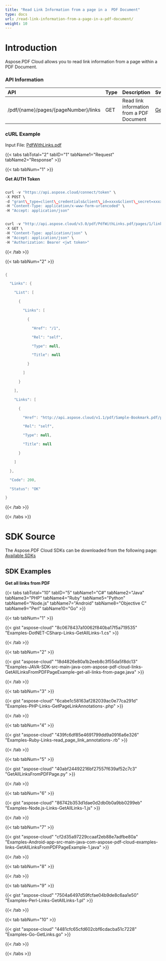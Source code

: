 ```yaml
---
title: "Read Link Information from a page in a  PDF Document"
type: docs
url: /read-link-information-from-a-page-in-a-pdf-document/
weight: 10
---
```


# **Introduction**
Aspose.PDF Cloud allows you to read link information from a page within a PDF Document.
### **API Information**

|**API**|**Type**|**Description**|**Swagger Link**|
| :- | :- | :- | :- |
|/pdf/{name}/pages/{pageNumber}/links|GET|Read link information from a PDF Document|[GetPageLinkAnnotations](https://apireference.aspose.cloud/pdf/#!/Links/GetPageLinkAnnotations)|
### **cURL Example**
Input File: [PdfWithLinks.pdf](attachments/1245470/1512042.pdf)

{{< tabs tabTotal="2" tabID="1" tabName1="Request" tabName2="Response" >}}

{{< tab tabNum="1" >}}

**Get AUTH Token**

```java

curl -v "https://api.aspose.cloud/connect/token" \
-X POST \
-d "grant\_type=client\_credentials&client\_id=xxxx&client\_secret=xxxx" \
-H "Content-Type: application/x-www-form-urlencoded" \
-H "Accept: application/json"

```

```java

curl -v "http://api.aspose.cloud/v3.0/pdf/PdfWithLinks.pdf/pages/1/links" \
-X GET \
-H "Content-Type: application/json" \
-H "Accept: application/json" \
-H "Authorization: Bearer <jwt token>"

```

{{< /tab >}}

{{< tab tabNum="2" >}}

```java

{

  "Links": {

    "List": [

      {

        "Links": [

          {

            "Href": "/1",

            "Rel": "self",

            "Type": null,

            "Title": null

          }

        ]

      }

    ],

    "Links": [

      {

        "Href": "http://api.aspose.cloud/v1.1/pdf/Sample-Bookmark.pdf/pages/1/links",

        "Rel": "self",

        "Type": null,

        "Title": null

      }

    ]

  },

  "Code": 200,

  "Status": "OK"

}

```

{{< /tab >}}

{{< /tabs >}}
# **SDK Source**
The Aspose.PDF Cloud SDKs can be downloaded from the following page: [Available SDKs](/available-sdks/)
## **SDK Examples**
**Get all links from PDF**

{{< tabs tabTotal="10" tabID="5" tabName1="C#" tabName2="Java" tabName3="PHP" tabName4="Ruby" tabName5="Python" tabName6="Node.js" tabName7="Android" tabName8="Objective C" tabName9="Perl" tabName10="Go" >}}

{{< tab tabNum="1" >}}

{{< gist "aspose-cloud" "8c0678437a10062f840ba17f5a719535" "Examples-DotNET-CSharp-Links-GetAllLinks-1.cs" >}}

{{< /tab >}}

{{< tab tabNum="2" >}}

{{< gist "aspose-cloud" "18d4826e80a1b2eeb8c3f55da5f8dc13" "Examples-JAVA-SDK-src-main-java-com-aspose-pdf-cloud-links-GetAllLinksFromPDFPageExample-get-all-links-from-page.java" >}}

{{< /tab >}}

{{< tab tabNum="3" >}}

{{< gist "aspose-cloud" "6cabe1c58163af282039ac0e77ca291d" "Examples-PHP-Links-GetPageLinkAnnotations-.php" >}}

{{< /tab >}}

{{< tab tabNum="4" >}}

{{< gist "aspose-cloud" "439fc6df85e4691799dd9a0916a6e326" "Examples-Ruby-Links-read\_page\_link\_annotations-.rb" >}}

{{< /tab >}}

{{< tab tabNum="5" >}}

{{< gist "aspose-cloud" "40abf24492216bf27557f639af52c7c3" "GetAllLinksFromPDFPage.py" >}}

{{< /tab >}}

{{< tab tabNum="6" >}}

{{< gist "aspose-cloud" "86742b353d1dae0d2db0b0a9bb0299eb" "Examples-Node.js-Links-GetAllLinks-1.js" >}}

{{< /tab >}}

{{< tab tabNum="7" >}}

{{< gist "aspose-cloud" "cf2d35a97229ccaaf2eb88e7adfbe80a" "Examples-Android-app-src-main-java-com-aspose-pdf-cloud-examples-links-GetAllLinksFromPDFPageExample-1.java" >}}

{{< /tab >}}

{{< tab tabNum="8" >}}

{{< /tab >}}

{{< tab tabNum="9" >}}

{{< gist "aspose-cloud" "7504a6497d59fcfae04b9de8c6aa1e50" "Examples-Perl-Links-GetAllLinks-1.pl" >}}

{{< /tab >}}

{{< tab tabNum="10" >}}

{{< gist "aspose-cloud" "4481cfc65cfd602cbf6cdacba51c7228" "Examples-Go-GetLinks.go" >}}

{{< /tab >}}

{{< /tabs >}}
